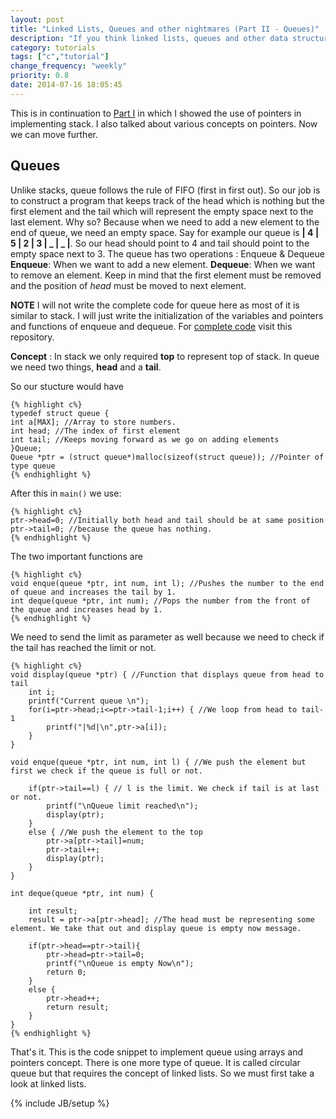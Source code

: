 ```yaml
---
layout: post
title: "Linked Lists, Queues and other nightmares (Part II - Queues)"
description: "If you think linked lists, queues and other data structures are your worst nightmares then go on and read this tutorial. This might just help."
category: tutorials
tags: ["c","tutorial"]
change_frequency: "weekly"
priority: 0.8
date: 2014-07-16 18:05:45
---
```


This is in continuation to [Part I](http://bhavyanshu.me/tutorials/linked-lists-queues--other-nightmares-part-i/07/16/2014/) in which I showed the use of pointers in implementing stack. I also talked about various concepts on pointers. Now we can move further.

## Queues

Unlike stacks, queue follows the rule of FIFO (first in first out). So our job is to construct a program that keeps track of the head which is nothing but the first element and the tail which will represent the empty space next to the last element. Why so? Because when we need to add a new element to the end of queue, we need an empty space.
Say for example our queue is **| 4 | 5 | 2 | 3 | _ | _ |**. So our head should point to 4 and tail should point to the empty space next to 3. The queue has two operations : Enqueue & Dequeue
**Enqueue**: When we want to add a new element.
**Dequeue**: When we want to remove an element. Keep in mind that the first element must be removed and the position of *head* must be moved to next element.

**NOTE** I will not write the complete code for queue here as most of it is similar to stack. I will just write the initialization of the variables and pointers and functions of enqueue and dequeue. For [complete code](https://github.com/bhavyanshu/RandomAlgorithms) visit this repository.

**Concept** : In stack we only required **top** to represent top of stack. In queue we need two things, **head** and a **tail**.

So our stucture would have

    {% highlight c%}
    typedef struct queue {
	int a[MAX]; //Array to store numbers.
	int head; //The index of first element
	int tail; //Keeps moving forward as we go on adding elements
    }Queue;
    Queue *ptr = (struct queue*)malloc(sizeof(struct queue)); //Pointer of type queue
    {% endhighlight %}

After this in `main()` we use:

    {% highlight c%}
    ptr->head=0; //Initially both head and tail should be at same position
	ptr->tail=0; //because the queue has nothing.
	{% endhighlight %}

The two important functions are

    {% highlight c%}
    void enque(queue *ptr, int num, int l); //Pushes the number to the end of queue and increases the tail by 1.
    int deque(queue *ptr, int num); //Pops the number from the front of the queue and increases head by 1.
    {% endhighlight %}

We need to send the limit as parameter as well because we need to check if the tail has reached the limit or not.

    {% highlight c%}
    void display(queue *ptr) { //Function that displays queue from head to tail
    	int i;
    	printf("Current queue \n");
    	for(i=ptr->head;i<=ptr->tail-1;i++) { //We loop from head to tail-1
    		printf("|%d|\n",ptr->a[i]);
    	}
    }

    void enque(queue *ptr, int num, int l) { //We push the element but first we check if the queue is full or not.

    	if(ptr->tail==l) { // l is the limit. We check if tail is at last or not.
    		printf("\nQueue limit reached\n");
    		display(ptr);
    	}
    	else { //We push the element to the top
    		ptr->a[ptr->tail]=num;
    		ptr->tail++;
    		display(ptr);
    	}
    }

    int deque(queue *ptr, int num) {

    	int result;
    	result = ptr->a[ptr->head]; //The head must be representing some element. We take that out and display queue is empty now message.

    	if(ptr->head==ptr->tail){
    		ptr->head=ptr->tail=0;
    		printf("\nQueue is empty Now\n");
    		return 0;
    	}
    	else {
    		ptr->head++;
    		return result;
    	}
    }
    {% endhighlight %}

That's it. This is the code snippet to implement queue using arrays and pointers concept. There is one more type of queue. It is called circular queue but that requires the concept of linked lists. So we must first take a look at linked lists.


{% include JB/setup %}
